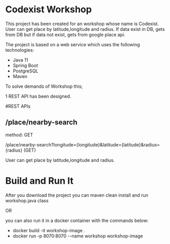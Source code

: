 # Codexist Workshop
This project has been created for an workshop whose name is Codexist. User can get place by latitude,longitude and radius. 
If data exist in DB,  gets from DB but if data not exist, gets from google place api.


The project is based on a web service which uses the following technologies:

* Java 11
* Spring Boot
* PostgreSQL
* Maven

To solve demands of Workshop this;

1 REST API has been designed.

#REST APIs

## /place/nearby-search
method: GET

/place/nearby-search?longitude={longitude}&latitude={latitude}&radius={radius} (GET)

User can get place by latitude,longitude and radius.


# Build and Run It
After you download the project you can maven clean install and run workshop.java class

OR

you can also run it in a docker container with the commands below:
* docker build -it workshop-image .
* docker run -p 8070:8070 --name workshop workshop-image
